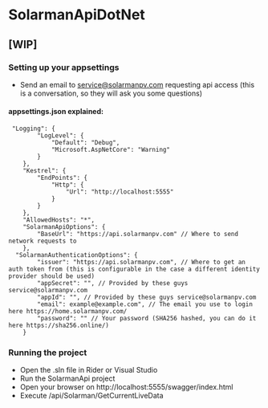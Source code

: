 # SolarmanApiDotNet

## [WIP]

### Setting up your appsettings
- Send an email to service@solarmanpv.com requesting api access (this is a conversation, so they will ask you some questions)
#### appsettings.json explained:
```
 "Logging": {
        "LogLevel": {
            "Default": "Debug",
            "Microsoft.AspNetCore": "Warning"
        }
    },
    "Kestrel": {
        "EndPoints": {
            "Http": {
                "Url": "http://localhost:5555"
            }
        }
    },
    "AllowedHosts": "*",
    "SolarmanApiOptions": {
        "BaseUrl": "https://api.solarmanpv.com" // Where to send network requests to
    },  
  "SolarmanAuthenticationOptions": {
        "issuer": "https://api.solarmanpv.com", // Where to get an auth token from (this is configurable in the case a different identity provider should be used)
        "appSecret": "", // Provided by these guys service@solarmanpv.com 
        "appId": "", // Provided by these guys service@solarmanpv.com
        "email": example@example.com", // The email you use to login here https://home.solarmanpv.com/
        "password": "" // Your password (SHA256 hashed, you can do it here https://sha256.online/)
    }
```    

### Running the project
- Open the .sln file in Rider or Visual Studio
- Run the SolarmanApi project
- Open your browser on http://localhost:5555/swagger/index.html
- Execute /api/Solarman/GetCurrentLiveData 
